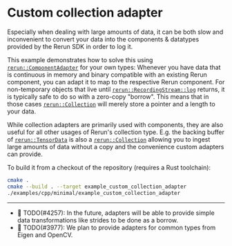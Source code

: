 # Custom collection adapter

Especially when dealing with large amounts of data, it can be both slow and inconvenient to convert
your data into the components & datatypes provided by the Rerun SDK in order to log it.

This example demonstrates how to solve this using [`rerun::ComponentAdapter`](https://ref.rerun.io/docs/cpp/stable/structrerun_1_1CollectionAdapter.html) for your own types:
Whenever you have data that is continuous in memory and binary compatible with an existing Rerun component,
you can adapt it to map to the respective Rerun component.
For non-temporary objects that live until [`rerun::RecordingStream::log`](https://ref.rerun.io/docs/cpp/stable/classrerun_1_1RecordingStream.html#af7a14a7e2c3029ef1679ff9fd680129d) returns,
it is typically safe to do so with a zero-copy "borrow".
This means that in those cases [`rerun::Collection`](https://ref.rerun.io/docs/cpp/stable/classrerun_1_1Collection.html) will merely store a pointer and a length to your data.

While collection adapters are primarily used with components, they are also useful for all other usages of
Rerun's collection type. E.g. the backing buffer of [`rerun::TensorData`](https://ref.rerun.io/docs/cpp/stable/structrerun_1_1datatypes_1_1TensorBuffer.html)
is also a [`rerun::Collection`](https://ref.rerun.io/docs/cpp/stable/classrerun_1_1Collection.html)
allowing you to ingest large amounts of data without a copy and the convenience custom adapters can provide.


To build it from a checkout of the repository (requires a Rust toolchain):
```bash
cmake .
cmake --build . --target example_custom_collection_adapter
./examples/cpp/minimal/example_custom_collection_adapter
```

---

* 🚧 TODO(#4257): In the future, adapters will be able to provide simple data transformations like strides to be done as a borrow.
* 🚧 TODO(#3977): We plan to provide adapters for common types from Eigen and OpenCV.
